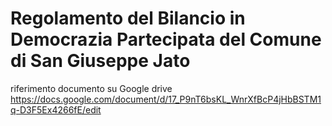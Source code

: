# Regolamento del Bilancio in Democrazia Partecipata del Comune di San Giuseppe Jato


riferimento documento su Google drive
https://docs.google.com/document/d/17_P9nT6bsKL_WnrXfBcP4jHbBSTM1q-D3F5Ex4266fE/edit

